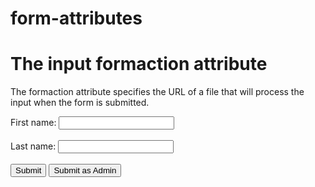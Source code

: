 # form-attributes
<!DOCTYPE html>
<html>
<body>

<h1>The input formaction attribute</h1>

<p>The formaction attribute specifies the URL of a file that will process the input when the form is submitted.</p>

<form action="/action_page.php">
  <label for="fname">First name:</label>
  <input type="text" id="fname" name="fname"><br><br>
  <label for="lname">Last name:</label>
  <input type="text" id="lname" name="lname"><br><br>
  <input type="submit" value="Submit">
  <input type="submit" formaction="/action_page2.php" value="Submit as Admin">
</form>

</body>
</html>
